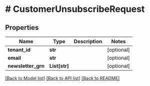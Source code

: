 # # CustomerUnsubscribeRequest


## Properties 


Name | Type | Description | Notes
------------ | ------------- | ------------- | -------------
**tenant_id**| **str** |   | [optional]
**email**| **str** |   | [optional]
**newsletter_grn**| **List[str]** |   | [optional]


[[Back to Model list]](../../README.md#models) [[Back to API list]](../../README.md#endpoints) [[Back to README]](../../README.md)

